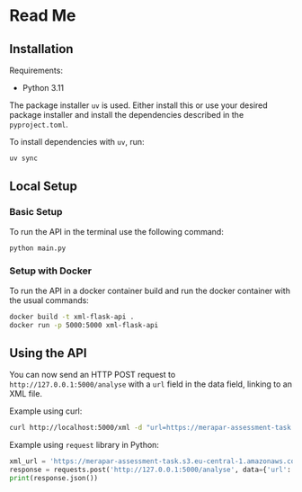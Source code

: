 # Read Me

## Installation

Requirements:

* Python 3.11

The package installer `uv` is used. Either install this or use your desired package installer and install the dependencies described in the `pyproject.toml`.

To install dependencies with `uv`, run:

```bash
uv sync
```

## Local Setup

### Basic Setup

To run the API in the terminal use the following command:

```bash
python main.py
```

### Setup with Docker

To run the API in a docker container build and run the docker container with the usual commands:

```bash
docker build -t xml-flask-api .
docker run -p 5000:5000 xml-flask-api
```

## Using the API

You can now send an HTTP POST request to `http://127.0.0.1:5000/analyse` with a `url` field in the data field, linking to an XML file.

Example using curl:

```bash
curl http://localhost:5000/xml -d "url=https://merapar-assessment-task.s3.eu-central-1.amazonaws.com/3dprinting-posts.xml" -X POST
```

Example using `request` library in Python:

```python
xml_url = 'https://merapar-assessment-task.s3.eu-central-1.amazonaws.com/arabic-posts.xml'
response = requests.post('http://127.0.0.1:5000/analyse', data={'url': xml_url})
print(response.json())
```
